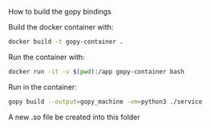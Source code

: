 How to build the gopy bindings

Build the docker container with:

```bash
docker build -t gopy-container .
```

Run the container with:

```bash
docker run -it -v $(pwd):/app gopy-container bash
```

Run in the container:
```bash
gopy build --output=gopy_machine -vm=python3 ./service
```

A new .so file be created into this folder
